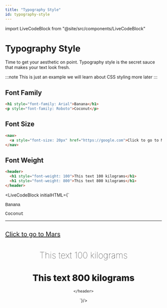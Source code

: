 ```yaml
---
title: "Typography Style"
id: typography-style
---
```


import LiveCodeBlock from "@site/src/components/LiveCodeBlock"

# Typography Style

Time to get your aesthetic on point. Typography style is the secret sauce that makes your text look fresh.

:::note
This is just an example we will learn about CSS styling more later
:::

## Font Family

```html
<h1 style="font-family: Arial">Banana</h1>
<p style="font-family: Roboto">Coconut</p>
```

## Font Size

```html
<nav>
  <a style="font-size: 20px" href="https://google.com">Click to go to Mars</a>
</nav>
```

## Font Weight

```html
<header>
  <h1 style="font-weight: 100">This text 100 kilograms</h1>
  <h1 style="font-weight: 800">This text 800 kilograms</h1>
</header>
```

<LiveCodeBlock initialHTML={`

<html>
    <p style="font-family: Arial">Banana</p>
    <p style="font-family: Courier">Coconut</p>
    <hr><br>
    <nav>
        <a style="font-size: 20px" href="https://google.com">Click to go to Mars</a>
    </nav>
    <header>
        <h1 style="font-weight: 100">This text 100 kilograms</h1>
        <h1 style="font-weight: 800">This text 800 kilograms</h1>

    </header>

</html>

`}/>
